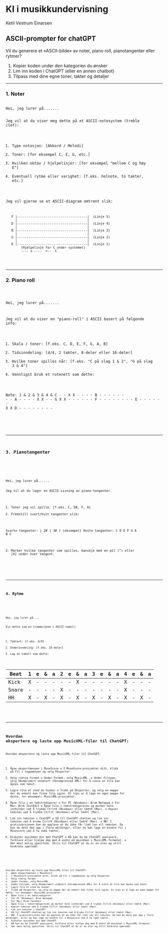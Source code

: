 

# KI i musikkundervisning
Ketil Vestrum Einarsen

## ASCII-prompter for chatGPT

Vil du generere et «ASCII-bilde» av noter, piano roll, pianotangenter eller rytmer?
1. Kopier koden under den kategorien du ønsker
2. Lim inn koden i ChatGPT (eller en annen chatbot)
3. Tilpass med dine egne toner, takter og detaljer


---

### 1. Noter

<div>
  <pre><code id="myCode1">
Hei, jeg lurer på....... 

Jeg vil at du viser meg dette på et ASCII-notesystem (treble clef):
1) Type notasjon: [Akkord / Melodi]
2) Toner: [for eksempel C, E, G, etc.]
3) Hvilken oktav / hjelpelinjer: [for eksempel "mellom C og høy E"]
4) Eventuell rytme eller varighet: [f.eks. helnote, to takter, etc.]

Jeg vil gjerne se et ASCII-diagram omtrent slik:

       F |-------------------------------------|  (Linje 5)
         |                                     |
       D |-------------------------------------|  (Linje 4)
         |                                     |
       B |-------------------------------------|  (Linje 3)
         |                                     |
       G |-------------------------------------|  (Linje 2)
         |                                     |
       E |-------------------------------------|  (Linje 1)
            (Hjelpelinje for C under systemet)
            ---- o ----  <--  C
</code></pre>



---

### 2. Piano roll

<div>
  <pre><code id="myCode2">

Hei, jeg lurer på.......

Jeg vil at du viser en "piano-roll" i ASCII basert på følgende info:
1) Skala / toner: [f.eks. C, D, E, F, G, A, B]
2) Tidsinndeling: [4/4, 2 takter, 8-deler eller 16-deler]
3) Hvilke toner spilles når: [f.eks. "C på slag 1 & 2", "G på slag 3 & 4"]
4) Vennligst bruk et rutenett som dette:

Note:     1  &  2  &  3  &  4  &
C         -  -  X  X  -  -  -  -
B         -  -  -  -  -  -  -  -
A         -  -  -  -  X  X  -  -
G         X  X  -  -  -  -  -  -
F         -  -  -  -  -  -  -  -
E         -  -  -  -  -  -  X  X
D         -  -  -  -  -  -  -  -


</div>

---

### 3. Pianotangenter

<div>
  <pre><code id="myCode3">
Hei, jeg lurer på...... 

Jeg vil at du lager en ASCII-visning av piano-tangenter. 
1) Toner jeg vil spille: [f.eks. C, D#, F, A]
2) Fremstill svart/hvit tangenter slik:

Svarte tangenter:    | 2# | 3# |    (eksempel)
Hvite tangenter:    C   D   E   F   G   A   B   C

3) Marker hvilke tangenter som spilles, kanskje med en pil (^) eller [X] under hver tangent.

</div>

---

### 4. Rytme

</span>
  <pre><code id="myCode4">
Hei, jeg lurer på....

Vis dette som en trommerytme i ASCII-tabell:
1) Taktart: [f.eks. 4/4]
2) Underinndeling: [f.eks. 16-deler]
3) Lag en tabell som dette:

| Beat  | 1 | e | & | a | 2 | e | & | a | 3 | e | & | a | 4 | e | & | a |
|-------|---|---|---|---|---|---|---|---|---|---|---|---|---|---|---|---|
| Kick  | X | - | - | - | - | - | X | - | - | - | - | - | X | - | - | - |
| Snare | - | - | - | - | X | - | - | - | - | - | - | - | X | - | - | - |
| HH    | X | - | X | - | X | - | X | - | X | - | X | - | X | - | X | - |

</div>

---

## Hvordan eksportere og laste opp MusicXML-filer til ChatGPT:

Hvordan eksportere og laste opp MusicXML-filer til ChatGPT:
1.	Åpne eksportmenyen i MuseScore
o	I MuseScore-prosjektet ditt, klikk på Fil i toppmenyen og velg Eksporter.
2.	Velg riktig format
o	Under Format, velg MusicXML.
o	Under Filtype, velg Ukomprimert utdatert (Uncompressed XML) for å sikre at fila kan åpnes som tekst.
3.	Lagre fila et sted du husker
o	Trykk på Eksporter, og velg en mappe der du enkelt kan finne fila igjen. Et tips er å lage en egen mappe for dette, for eksempel: MusicXML-prosjekter.
4.	Åpne fila i en tekstredigerer
o	For PC (Windows): Bruk Notepad 
o	For Mac: Bruk TextEdit 
o	Åpne fila i tekstredigereren og marker hele innholdet ved å trykke Ctrl+A (Windows) eller Cmd+A (Mac).
o	Kopier teksten ved å trykke Ctrl+C (Windows) eller Cmd+C (Mac).
5.	Lim inn teksten i ChatGPT
o	Gå til ChatGPT-chatten og lim inn teksten ved å bruke Ctrl+V (Windows) eller Cmd+V (Mac).
o	NB! I gratisversjonen kan du oppleve at du ikke får limt inn all teksten. Da kan du dele den opp i flere meldinger, eller du kan lage en mindre fil i Musescore ved å ta vekk takter. 
6.	Diskuter musikken din med ChatGPT
o	Nå kan du be ChatGPT analysere, forklare eller hjelpe deg med å endre på musikken i MusicXML-formatet.
o	Vær mest mulig spesifikk. Skriv til ChatGPT at du er en elev og still konkrete spørsmål. 


<div>
  <pre><code id="myCode5">
Hvordan eksportere og laste opp MusicXML-filer til ChatGPT:
1.	Åpne eksportmenyen i MuseScore
o	I MuseScore-prosjektet ditt, klikk på Fil i toppmenyen og velg Eksporter.
2.	Velg riktig format
o	Under Format, velg MusicXML.
o	Under Filtype, velg Ukomprimert utdatert (Uncompressed XML) for å sikre at fila kan åpnes som tekst.
3.	Lagre fila et sted du husker
o	Trykk på Eksporter, og velg en mappe der du enkelt kan finne fila igjen. Et tips er å lage en egen mappe for dette, for eksempel: MusicXML-prosjekter.
4.	Åpne fila i en tekstredigerer
o	For PC (Windows): Bruk Notepad 
o	For Mac: Bruk TextEdit 
o	Åpne fila i tekstredigereren og marker hele innholdet ved å trykke Ctrl+A (Windows) eller Cmd+A (Mac).
o	Kopier teksten ved å trykke Ctrl+C (Windows) eller Cmd+C (Mac).
5.	Lim inn teksten i ChatGPT
o	Gå til ChatGPT-chatten og lim inn teksten ved å bruke Ctrl+V (Windows) eller Cmd+V (Mac).
o	NB! I gratisversjonen kan du oppleve at du ikke får limt inn all teksten. Da kan du dele den opp i flere meldinger, eller du kan lage en mindre fil i Musescore ved å ta vekk takter. 
6.	Diskuter musikken din med ChatGPT
o	Nå kan du be ChatGPT analysere, forklare eller hjelpe deg med å endre på musikken i MusicXML-formatet.
o	Vær mest mulig spesifikk. Skriv til ChatGPT at du er en elev og still konkrete spørsmål. 

</div>
